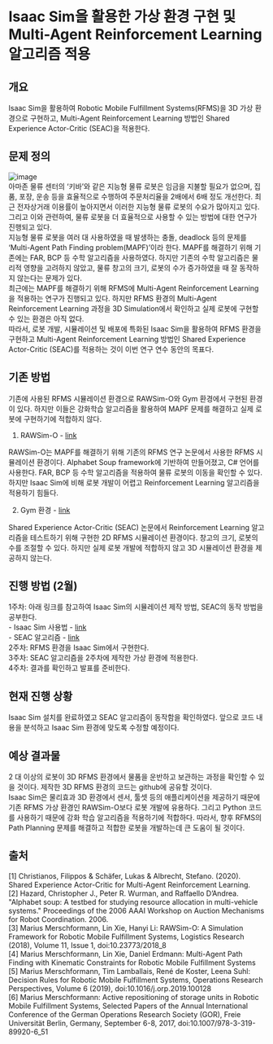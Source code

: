 # Isaac Sim을 활용한 가상 환경 구현 및 Multi-Agent Reinforcement Learning 알고리즘 적용

## 개요
 Isaac Sim을 활용하여 Robotic Mobile Fulfillment Systems(RFMS)을 3D 가상 환경으로 구현하고, Multi-Agent Reinforcement Learning 방법인 Shared Experience Actor-Critic (SEAC)을 적용한다.

## 문제 정의  
![image](https://user-images.githubusercontent.com/59794238/106232399-4842e900-6237-11eb-92d9-492db1517744.png)  
 아마존 물류 센터의 ‘키바’와 같은 지능형 물류 로봇은 임금을 지불할 필요가 없으며, 집품, 포장, 운송 등을 효율적으로 수행하여 주문처리율을 2배에서 6배 정도 개선한다. 최근 전자상거래 이용률이 높아지면서 이러한 지능형 물류 로봇의 수요가 많아지고 있다. 그리고 이와 관련하여, 물류 로봇을 더 효율적으로 사용할 수 있는 방법에 대한 연구가 진행되고 있다.  
 지능형 물류 로봇을 여러 대 사용하였을 때 발생하는 충돌, deadlock 등의 문제를 ‘Multi-Agent Path Finding problem(MAPF)’이라 한다. MAPF를 해결하기 위해 기존에는 FAR, BCP 등 수학 알고리즘을 사용하였다. 하지만 기존의 수학 알고리즘은 물리적 영향을 고려하지 않았고, 물류 창고의 크기, 로봇의 수가 증가하였을 때 잘 동작하지 않는다는 문제가 있다.  
 최근에는 MAPF를 해결하기 위해 RFMS에 Multi-Agent Reinforcement Learning을 적용하는 연구가 진행되고 있다. 하지만 RFMS 환경의 Multi-Agent Reinforcement Learning 과정을 3D Simulation에서 확인하고 실제 로봇에 구현할 수 있는 환경은 아직 없다.  
 따라서, 로봇 개발, 시뮬레이션 및 배포에 특화된 Isaac Sim을 활용하여 RFMS 환경을 구현하고 Multi-Agent Reinforcement Learning 방법인 Shared Experience Actor-Critic (SEAC)를 적용하는 것이 이번 연구 연수 동안의 목표다.   

## 기존 방법
기존에 사용된 RFMS 시뮬레이션 환경으로 RAWSim-O와 Gym 환경에서 구현된 환경이 있다. 하지만 이들은 강화학습 알고리즘을 활용하여 MAPF 문제를 해결하고 실제 로봇에 구현하기에 적합하지 않다.

1. RAWSim-O - [link](https://github.com/merschformann/RAWSim-O)

 RAWSim-O는 MAPF를 해결하기 위해 기존의 RFMS 연구 논문에서 사용한 RFMS 시뮬레이션 환경이다. Alphabet Soup framework에 기반하여 만들어졌고, C# 언어를 사용한다. FAR, BCP 등 수학 알고리즘을 적용하여 물류 로봇의 이동을 확인할 수 있다. 하지만 Isaac Sim에 비해 로봇 개발이 어렵고 Reinforcement Learning 알고리즘을 적용하기 힘들다.

2. Gym 환경 - [link](https://github.com/uoe-agents/robotic-warehouse)
 
 Shared Experience Actor-Critic (SEAC) 논문에서 Reinforcement Learning 알고리즘을 테스트하기 위해 구현한 2D RFMS 시뮬레이션 환경이다. 창고의 크기, 로봇의 수를 조절할 수 있다. 하지만 실제 로봇 개발에 적합하지 않고 3D 시뮬레이션 환경을 제공하지 않는다.

## 진행 방법 (2월)
1주차: 아래 링크를 참고하여 Isaac Sim의 시뮬레이션 제작 방법, SEAC의 동작 방법을 공부한다.  
    - Isaac Sim 사용법 - [link](https://docs.omniverse.nvidia.com/app_isaacsim/app_isaacsim.html)  
    - SEAC 알고리즘 - [link](https://github.com/uoe-agents/seac)  
2주차: RFMS 환경을 Isaac Sim에서 구현한다.  
3주차: SEAC 알고리즘을 2주차에 제작한 가상 환경에 적용한다.  
4주차: 결과를 확인하고 발표를 준비한다.  

## 현재 진행 상황
 Isaac Sim 설치를 완료하였고 SEAC 알고리즘이 동작함을 확인하였다. 앞으로 코드 내용을 분석하고 Isaac Sim 환경에 맞도록 수정할 예정이다.

## 예상 결과물
 2 대 이상의 로봇이 3D RFMS 환경에서 물품을 운반하고 보관하는 과정을 확인할 수 있을 것이다. 제작한 3D RFMS 환경의 코드는 github에 공유할 것이다.  
 Isaac Sim은 물리효과 3D 환경에서 센서, 툴셋 등의 애플리케이션을 제공하기 때문에 기존 RFMS 가상 환경인 RAWSim-O보다 로봇 개발에 유용하다. 그리고 Python 코드를 사용하기 때문에 강화 학습 알고리즘을 적용하기에 적합하다. 따라서, 향후 RFMS의 Path Planning 문제를 해결하고 적합한 로봇을 개발하는데 큰 도움이 될 것이다.


## 출처
[1] Christianos, Filippos & Schäfer, Lukas & Albrecht, Stefano. (2020). Shared Experience Actor-Critic for Multi-Agent Reinforcement Learning.   
[2] Hazard, Christopher J., Peter R. Wurman, and Raffaello D’Andrea. "Alphabet soup: A testbed for studying resource allocation in multi-vehicle systems." Proceedings of the 2006 AAAI Workshop on Auction Mechanisms for Robot Coordination. 2006.  
[3] Marius Merschformann, Lin Xie, Hanyi Li: RAWSim-O: A Simulation Framework for Robotic Mobile Fulfillment Systems, Logistics Research (2018), Volume 11, Issue 1, doi:10.23773/2018_8  
[4] Marius Merschformann, Lin Xie, Daniel Erdmann: Multi-Agent Path Finding with Kinematic Constraints for Robotic Mobile Fulfillment Systems  
[5] Marius Merschformann, Tim Lamballais, René de Koster, Leena Suhl: Decision Rules for Robotic Mobile Fulfillment Systems, Operations Research Perspectives, Volume 6 (2019), doi:10.1016/j.orp.2019.100128  
[6] Marius Merschformann: Active repositioning of storage units in Robotic Mobile Fulfillment Systems, Selected Papers of the Annual International Conference of the German Operations Research Society (GOR), Freie Universität Berlin, Germany, September 6-8, 2017, doi:10.1007/978-3-319-89920-6_51  

